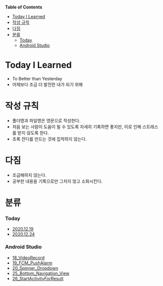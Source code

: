 <!-- START doctoc generated TOC please keep comment here to allow auto update -->
<!-- DON'T EDIT THIS SECTION, INSTEAD RE-RUN doctoc TO UPDATE -->
**Table of Contents**

- [Today I Learned](#today-i-learned)
- [작성 규칙](#%EC%9E%91%EC%84%B1-%EA%B7%9C%EC%B9%99)
- [다짐](#%EB%8B%A4%EC%A7%90)
- [분류](#%EB%B6%84%EB%A5%98)
    - [Today](#today)
    - [Android Studio](#android-studio)

<!-- END doctoc generated TOC please keep comment here to allow auto update -->

# Today I Learned
* To Better than Yesterday
* 어제보다 조금 더 발전한 내가 되기 위해

# 작성 규칙
* 폴더명과 파일명은 영문으로 작성한다.
* 처음 보는 사람이 도움이 될 수 있도록 자세히 기록하면 좋지만, 이로 인해 스트레스를 받지 않도록 한다.
* 초록 잔디를 만드는 것에 집착하지 않는다.

# 다짐
* 조급해하지 않는다.
* 공부한 내용을 기록으로만 그치지 않고 소화시킨다.

# 분류
### Today

* [2020.12.19](https://github.com/Mistive/TIL/blob/master/Today/2020.12.19.md)
*  [2020.12.24](https://github.com/Mistive/TIL/blob/master/Today/2020.12.24.md)
###  Android Studio
* [18_VideoRecord](https://github.com/Mistive/TIL/blob/master/AndroidStudio/18_VideoRecord.md)
* [19_FCM_PushAlarm](https://github.com/Mistive/TIL/blob/master/AndroidStudio/19_FCM_PushAlarm.md)
* [20_Spinner_Dropdown](https://github.com/Mistive/TIL/blob/master/AndroidStudio/20_Spinner_Dropdown.md)
*  [25_Bottom_Navigation_View](https://github.com/Mistive/TIL/blob/master/AndroidStudio/25_BottomNavigationView.md)
* [26_StartActivityForResult](https://github.com/Mistive/TIL/blob/master/AndroidStudio/26_StartActivityForResult.md)
